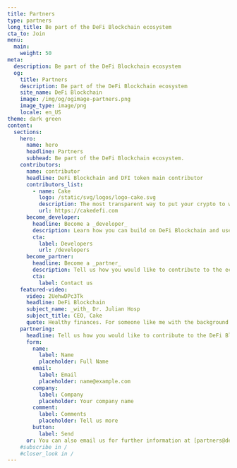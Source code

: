 ```yaml
---
title: Partners
type: partners
long_title: Be part of the DeFi Blockchain ecosystem
cta_to: Join
menu:
  main:
    weight: 50
meta:
  description: Be part of the DeFi Blockchain ecosystem
  og:
    title: Partners
    description: Be part of the DeFi Blockchain ecosystem
    site_name: DeFi Blockchain
    image: /img/og/ogimage-partners.png
    image_type: image/png
    locale: en_US
theme: dark green
content:
  sections:
    hero:
      name: hero
      headline: Partners
      subhead: Be part of the DeFi Blockchain ecosystem.
    contributors:
      name: contributor
      headline: DeFi Blockchain and DFI token main contributor
      contributors_list:
        - name: Cake
          logo: /static/svg/logos/logo-cake.svg
          description: The most transparent way to put your crypto to work.
          url: https://cakedefi.com
      become_developer:
        headline: Become a _developer_
        description: Learn how you can build on DeFi Blockchain and use DFI token.
        cta:
          label: Developers
          url: /developers
      become_partner:
        headline: Become a _partner_
        description: Tell us how you would like to contribute to the ecosystem.
        cta:
          label: Contact us
    featured-video:
      video: 2UehwDPc3Tk
      headline: DeFi Blockchain
      subject_name: _with_ Dr. Julian Hosp
      subject_title: CEO, Cake
      quote: Healthy finances. For someone like me with the background at medicine, sounds like _doing the right thing for the people_.
    partnering:
      headline: Tell us how you would like to contribute to the DeFi Blockchain ecosystem.
      form:
        name:
          label: Name
          placeholder: Full Name
        email:
          label: Email
          placeholder: name@example.com
        company:
          label: Company
          placeholder: Your company name
        comment:
          label: Comments
          placeholder: Tell us more
        button:
          label: Send
      or: You can also email us for further information at [partners@defichain.io](mailto:partners@defichain.io).
    #subscribe in /
    #closer_look in /
---
```


